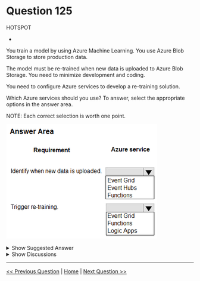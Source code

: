 # Question 125

HOTSPOT

-

You train a model by using Azure Machine Learning. You use Azure Blob Storage to store production data.

The model must be re-trained when new data is uploaded to Azure Blob Storage. You need to minimize development and coding.

You need to configure Azure services to develop a re-training solution.

Which Azure services should you use? To answer, select the appropriate options in the answer area.

NOTE: Each correct selection is worth one point.

![Question Image](../images/q125_q_image404.png)

<details>
  <summary>Show Suggested Answer</summary>

<img src="../images/q125_ans_0_image405.png" alt="Answer Image"><br>

</details>

<details>
  <summary>Show Discussions</summary>

<blockquote><p><strong>SoftAI</strong> <code>(Sat 14 Oct 2023 12:18)</code> - <em>Upvotes: 10</em></p><p>First one is event grid
https://learn.microsoft.com/en-us/azure/data-explorer/create-event-grid-connection?tabs=portal-adx%2Cportal-2
the last one is logic apps:
https://learn.microsoft.com/en-us/azure/machine-learning/v1/how-to-trigger-published-pipeline?view=azureml-api-1</p></blockquote>
<blockquote><p><strong>chaymat</strong> <code>(Mon 16 Oct 2023 12:37)</code> - <em>Upvotes: 7</em></p><p>Event Grid, Logic Apps</p></blockquote>
<blockquote><p><strong>sanctafrax</strong> <code>(Fri 31 Jan 2025 14:44)</code> - <em>Upvotes: 1</em></p><p>Given answer seems correct. Event grid needs to be filled explicitly (by someone), it does not happen by itself. you need some kind of function. Therefore detecting whether or not there is new data can be done by a timed based triggered function which pushes an event to an event grid. Then trigger the retraining based on the event grid entry.</p></blockquote>
<blockquote><p><strong>evangelist</strong> <code>(Sun 01 Dec 2024 10:30)</code> - <em>Upvotes: 1</em></p><p>The other way around, 1: event grid to monitor event of new data 2: triggering functions to re-train the model</p></blockquote>
<blockquote><p><strong>Kanwal001</strong> <code>(Wed 28 Feb 2024 20:37)</code> - <em>Upvotes: 6</em></p><p>On exam 28 Aug 2023</p></blockquote>
<blockquote><p><strong>MarinaMijailovic</strong> <code>(Thu 08 Feb 2024 16:33)</code> - <em>Upvotes: 1</em></p><p>Event Hubs: Used for high-volume, streaming data ingestion.

Event Grid: Used for reactive programming based on event-driven architectures, distributing event notifications.</p></blockquote>

<blockquote><p><strong>PI_Team</strong> <code>(Thu 25 Jan 2024 12:15)</code> - <em>Upvotes: 5</em></p><p>Identify when new data is uploaded: You can use Event Grid to subscribe to events that are emitted when new data is uploaded to Azure Blob Storage. Event Grid will send an event to your subscription whenever a new blob is created or modified.

Trigger re-training: Logic Apps can be a good choice for linking data to blob storage and then to ML Studio. Logic Apps are a more complex solution than Functions, but they offer more flexibility and integration capabilities.

I think Logic Apps would be a better choice over Functions for triggering as the question asks for linking different services together. As far as I know, Logic Apps can be used to integrate with other Azure services, such as Azure Notification Hubs and Azure Service Bus and if we need to integrate with other Azure services, then Logic Apps may be a better choice.

SaM</p></blockquote>

<blockquote><p><strong>Norasit</strong> <code>(Mon 25 Dec 2023 02:26)</code> - <em>Upvotes: 1</em></p><p>Trigger re-training can be use Functions and Logic Apps.
In this problem it sound like simple process so I think Functions is better than Logic Apps.</p></blockquote>
<blockquote><p><strong>DaniloMagone</strong> <code>(Sun 03 Nov 2024 16:09)</code> - <em>Upvotes: 1</em></p><p>&quot;You need to minimize development and coding.&quot; So it has to be Logic Apps over Functions</p></blockquote>
<blockquote><p><strong>rishi_ram</strong> <code>(Tue 28 Nov 2023 10:47)</code> - <em>Upvotes: 2</em></p><p>Azure Event Grid: Azure Event Grid can be used to monitor events in Azure Blob Storage. You can configure Event Grid to trigger an event when new data is uploaded to Azure Blob Storage.

    Azure Functions: Azure Functions is a serverless compute service that can be used to run your re-training code in response to the event triggered by Azure Event Grid. You can write your re-training logic as a function and configure it to be executed when the event is received.

By combining Azure Event Grid and Azure Functions, you can create an automated re-training pipeline that triggers the re-training process whenever new data is uploaded to Azure Blob Storage, without the need for extensive coding or manual intervention.</p></blockquote>

<blockquote><p><strong>snegnik</strong> <code>(Sun 10 Dec 2023 14:00)</code> - <em>Upvotes: 4</em></p><p>it is better to mention that you use ChatGPT</p></blockquote>
<blockquote><p><strong>labriji</strong> <code>(Mon 23 Oct 2023 18:12)</code> - <em>Upvotes: 4</em></p><p>Identify when new data is uploaded &gt;&gt;  Event Grid
Trigger re-training &gt;&gt; Azure Logic Apps

basta 😅</p></blockquote>

<blockquote><p><strong>ajay0011</strong> <code>(Wed 04 Oct 2023 04:47)</code> - <em>Upvotes: 2</em></p><p>Answer is reverse.
you can configure Azure Blob Storage to trigger an event in Azure Event Grid when new data is uploaded. Then, you can create an Azure Function that listens for the event and initiates the re-training process</p></blockquote>
<blockquote><p><strong>hammamse</strong> <code>(Mon 02 Oct 2023 21:54)</code> - <em>Upvotes: 2</em></p><p>I  think this is Event Grid + Event Grid?</p></blockquote>
<blockquote><p><strong>Tommo565</strong> <code>(Thu 28 Sep 2023 09:27)</code> - <em>Upvotes: 3</em></p><p>Could also be Event Grid + Event Grid</p></blockquote>
<blockquote><p><strong>Tommo565</strong> <code>(Sat 23 Sep 2023 08:53)</code> - <em>Upvotes: 5</em></p><p>I think this is Event Grid + Logic Apps?</p></blockquote>

</details>

---

[<< Previous Question](question_124.md) | [Home](../index.md) | [Next Question >>](question_126.md)
